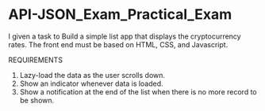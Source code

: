 # API-JSON_Exam_Practical_Exam
I given a task to Build a simple list app that displays the cryptocurrency rates. The front end must be based on HTML, CSS, and Javascript.

REQUIREMENTS
1. Lazy-load the data as the user scrolls down.
2. Show an indicator whenever data is loaded.
3. Show a notification at the end of the list when there is no more record to be shown.
